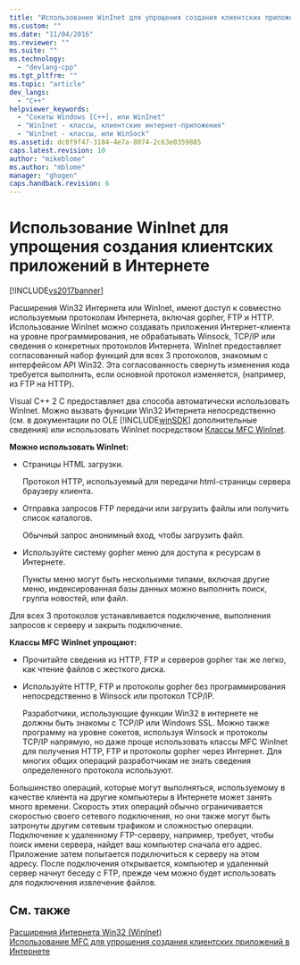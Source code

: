 ```yaml
---
title: "Использование WinInet для упрощения создания клиентских приложений в Интернете | Microsoft Docs"
ms.custom: ""
ms.date: "11/04/2016"
ms.reviewer: ""
ms.suite: ""
ms.technology: 
  - "devlang-cpp"
ms.tgt_pltfrm: ""
ms.topic: "article"
dev_langs: 
  - "C++"
helpviewer_keywords: 
  - "Сокеты Windows [C++], или WinInet"
  - "WinInet - классы, клиентские интернет-приложения"
  - "WinInet - классы, или WinSock"
ms.assetid: dc0f9f47-3184-4e7a-8074-2c63e0359885
caps.latest.revision: 10
author: "mikeblome"
ms.author: "mblome"
manager: "ghogen"
caps.handback.revision: 6
---
```

# Использование WinInet для упрощения создания клиентских приложений в Интернете
[!INCLUDE[vs2017banner](../assembler/inline/includes/vs2017banner.md)]

Расширения Win32 Интернета или WinInet, имеют доступ к совместно используемым протоколам Интернета, включая gopher, FTP и HTTP.  Использование WinInet можно создавать приложения Интернет\-клиента на уровне программирования, не обрабатывать Winsock, TCP\/IP или сведения о конкретных протоколов Интернета.  WinInet предоставляет согласованный набор функций для всех 3 протоколов, знакомым с интерфейсом API Win32.  Эта согласованность свернуть изменения кода требуется выполнить, если основной протокол изменяется, \(например, из FTP на HTTP\).  
  
 Visual C\+\+ 2 C предоставляет два способа автоматически использовать WinInet.  Можно вызвать функции Win32 Интернета непосредственно \(см. в документации по OLE [!INCLUDE[winSDK](../atl/includes/winsdk_md.md)] дополнительные сведения\) или использовать WinInet посредством [Классы MFC WinInet](../mfc/mfc-classes-for-creating-internet-client-applications.md).  
  
 **Можно использовать WinInet:**  
  
-   Страницы HTML загрузки.  
  
     Протокол HTTP, используемый для передачи html\-страницы сервера браузеру клиента.  
  
-   Отправка запросов FTP передачи или загрузить файлы или получить список каталогов.  
  
     Обычный запрос анонимный вход, чтобы загрузить файл.  
  
-   Используйте систему gopher меню для доступа к ресурсам в Интернете.  
  
     Пункты меню могут быть несколькими типами, включая другие меню, индексированная базы данных можно выполнить поиск, группа новостей, или файл.  
  
 Для всех 3 протоколов устанавливается подключение, выполнения запросов к серверу и закрыть подключение.  
  
 **Классы MFC WinInet упрощают:**  
  
-   Прочитайте сведения из HTTP, FTP и серверов gopher так же легко, как чтение файлов с жесткого диска.  
  
-   Используйте HTTP, FTP и протоколы gopher без программирования непосредственно в Winsock или протокол TCP\/IP.  
  
     Разработчики, использующие функции Win32 в интернете не должны быть знакомы с TCP\/IP или Windows SSL.  Можно также программу на уровне сокетов, используя Winsock и протоколы TCP\/IP напрямую, но даже проще использовать классы MFC WinInet для получения HTTP, FTP и протоколы gopher через Интернет.  Для многих общих операций разработчикам не знать сведения определенного протокола используют.  
  
 Большинство операций, которые могут выполняться, используемому в качестве клиента на другие компьютеры в Интернете может занять много времени.  Скорость этих операций обычно ограничивается скоростью своего сетевого подключения, но они также могут быть затронуты другим сетевым трафиком и сложностью операции.  Подключение к удаленному FTP\-серверу, например, требует, чтобы поиск имени сервера, найдет ваш компьютер сначала его адрес.  Приложение затем попытается подключиться к серверу на этом адресу.  После подключения открывается, компьютер и удаленный сервер начнут беседу с FTP, прежде чем можно будет использовать для подключения извлечение файлов.  
  
## См. также  
 [Расширения Интернета Win32 \(WinInet\)](../mfc/win32-internet-extensions-wininet.md)   
 [Использование MFC для упрощения создания клиентских приложений в Интернете](../mfc/how-mfc-makes-it-easier-to-create-internet-client-applications.md)